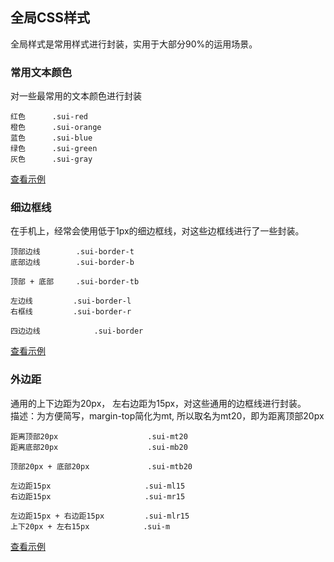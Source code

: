 ## 全局CSS样式
全局样式是常用样式进行封装，实用于大部分90%的运用场景。

### 常用文本颜色
对一些最常用的文本颜色进行封装

	红色		.sui-red
	橙色		.sui-orange
	蓝色		.sui-blue
	绿色		.sui-green
	灰色		.sui-gray
[查看示例](https://dusksoft.github.io/SimpleUI/demo/widget/global/global-color.html)

### 细边框线
在手机上，经常会使用低于1px的细边框线，对这些边框线进行了一些封装。
	
	顶部边线		.sui-border-t
	底部边线		.sui-border-b

	顶部 + 底部		.sui-border-tb
	
	左边线			.sui-border-l
	右框线			.sui-border-r

	四边边线			.sui-border
[查看示例](https://dusksoft.github.io/SimpleUI/demo/widget/global/global-border.html)

### 外边距
通用的上下边距为20px， 左右边距为15px，对这些通用的边框线进行封装。<br/>
描述：为方便简写，margin-top简化为mt,  所以取名为mt20，即为距离顶部20px

	距离顶部20px					.sui-mt20
	距离底部20px					.sui-mb20

	顶部20px + 底部20px				.sui-mtb20
	
	左边距15px						.sui-ml15
	右边距15px						.sui-mr15

	左边距15px + 右边距15px		  .sui-mlr15
	上下20px + 左右15px			   .sui-m
[查看示例](https://dusksoft.github.io/SimpleUI/demo/widget/global/global-margin.html)